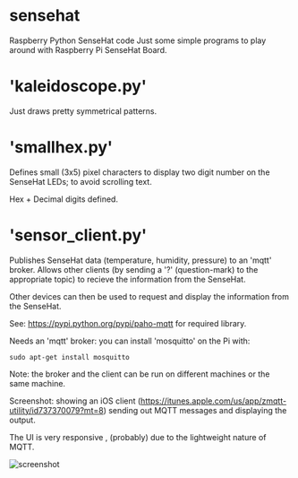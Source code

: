 # sensehat
Raspberry Python SenseHat code
Just some simple programs to play around with Raspberry Pi SenseHat Board.

'kaleidoscope.py'
================

Just draws pretty symmetrical patterns.

'smallhex.py'
=============

Defines small (3x5) pixel characters to display two digit number on the
SenseHat LEDs; to avoid scrolling text.

Hex + Decimal digits defined.


'sensor_client.py'
==================

Publishes SenseHat data (temperature, humidity, pressure) to an 'mqtt' broker.
Allows other clients (by sending a '?' (question-mark) to the appropriate topic)
to recieve the information from the SenseHat.

Other devices can then be used to request and display the information from the SenseHat.

See: https://pypi.python.org/pypi/paho-mqtt for required library.

Needs an 'mqtt' broker: you can install 'mosquitto' on the Pi with:

	sudo apt-get install mosquitto

Note: the broker and the client can be run on different machines or the same machine.

Screenshot: showing an iOS client (https://itunes.apple.com/us/app/zmqtt-utility/id737370079?mt=8) sending out MQTT messages
and displaying the output.

The UI is very responsive , (probably) due to the lightweight nature of MQTT.

![screenshot](https://github.com/midijohnny/sensehat/blob/master/mqtt-ipod.png)







